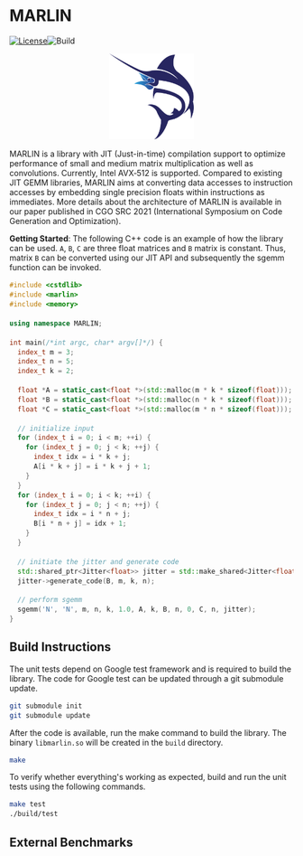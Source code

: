 # MARLIN

[![License](https://img.shields.io/badge/license-BSD3-blue.svg "BSD 3-Clause License")](LICENSE.md)![Build](https://github.com/github/malithj/actions/workflows/c-cpp.yml/badge.svg)

<div align="center">
  <img src="docs/marlin.png" width="150" alt="MARLIN"/>
</div>

MARLIN is a library with JIT (Just-in-time) compilation support to optimize performance of small and medium matrix multiplication as well as convolutions. Currently, <span>Intel&#160;AVX&#8209;512</span> is supported. Compared to existing JIT GEMM libraries, MARLIN aims at converting data accesses to instruction accesses by embedding single precision floats within instructions as immediates. More details about the architecture of MARLIN is available in our paper published in CGO SRC 2021 (International Symposium on Code Generation and Optimization).


<a name="getting-started"></a><a name="hello-libxsmm"></a>**Getting Started**: The following C++ code is an example of how the library can be used. `A`, `B`, `C` are three float matrices and `B` matrix is constant. Thus, matrix `B` can be converted using our JIT API and subsequently the sgemm function can be invoked.

```cpp
#include <cstdlib>
#include <marlin>
#include <memory>

using namespace MARLIN;

int main(/*int argc, char* argv[]*/) {
  index_t m = 3;
  index_t n = 5;
  index_t k = 2;

  float *A = static_cast<float *>(std::malloc(m * k * sizeof(float)));
  float *B = static_cast<float *>(std::malloc(n * k * sizeof(float)));
  float *C = static_cast<float *>(std::malloc(m * n * sizeof(float)));
  
  // initialize input
  for (index_t i = 0; i < m; ++i) {
    for (index_t j = 0; j < k; ++j) {
      index_t idx = i * k + j;
      A[i * k + j] = i * k + j + 1;
    }
  }
  for (index_t i = 0; i < k; ++i) {
    for (index_t j = 0; j < n; ++j) {
      index_t idx = i * n + j;
      B[i * n + j] = idx + 1;
    }
  }
  
  // initiate the jitter and generate code
  std::shared_ptr<Jitter<float>> jitter = std::make_shared<Jitter<float>>();
  jitter->generate_code(B, m, k, n);

  // perform sgemm
  sgemm('N', 'N', m, n, k, 1.0, A, k, B, n, 0, C, n, jitter);
}
```

## Build Instructions

The unit tests depend on Google test framework and is required to build the library. The code for Google test can be updated through a git submodule update.

```bash
git submodule init
git submodule update
```

After the code is available, run the make command to build the library. The binary `libmarlin.so` will be created in the `build` directory. 

```bash
make
```

To verify whether everything's working as expected, build and run the unit tests using the following commands.

```bash
make test
./build/test
```

## External Benchmarks
